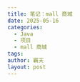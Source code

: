 ```yaml
---
title: 笔记：mall 商城
date: 2025-05-16
categories:
  - Java
  - 项目 
  - mall 商城
tags: 
author: 霸天
layout: post
---
```











































